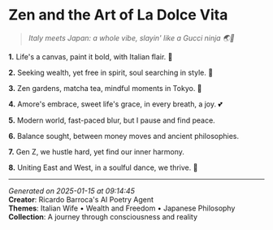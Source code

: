 # Zen and the Art of La Dolce Vita

> *Italy meets Japan: a whole vibe, slayin' like a Gucci ninja 🌏💫*

**1.** Life's a canvas, paint it bold, with Italian flair. 🎨


**2.** Seeking wealth, yet free in spirit, soul searching in style. 💅


**3.** Zen gardens, matcha tea, mindful moments in Tokyo. 🍵


**4.** Amore's embrace, sweet life's grace, in every breath, a joy. 💕


**5.** Modern world, fast-paced blur, but I pause and find peace.


**6.** Balance sought, between money moves and ancient philosophies.


**7.** Gen Z, we hustle hard, yet find our inner harmony.


**8.** Uniting East and West, in a soulful dance, we thrive. 💫



---

*Generated on 2025-01-15 at 09:14:45*  
**Creator**: Ricardo Barroca's AI Poetry Agent  
**Themes**: Italian Wife • Wealth and Freedom • Japanese Philosophy  
**Collection**: A journey through consciousness and reality